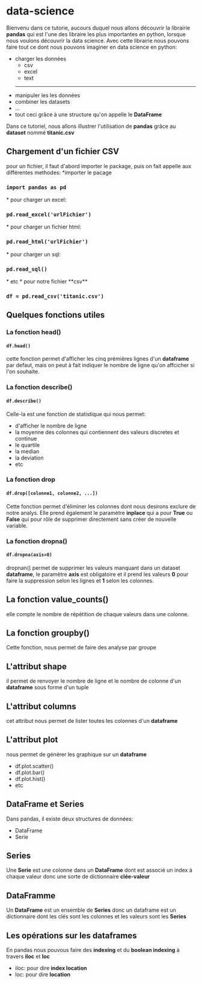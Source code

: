 # data-science
Bienvenu dans ce tutorie, aucours duquel nous allons découvrir la librairie **pandas** qui est l'une des libraire les plus importantes en python, lorsque nous
voulons découvrir la data science.
Avec cette librairie nous pouvons faire tout ce dont nous pouvons imaginer en data science en python: 
* charger les données
    * csv
    * excel
    * text
    * *** 
* manipuler les les données
* combiner les datasets
* ...
* tout ceci grâce à une structure qu'on appelle le **DataFrame**

Dans ce tutoriel, nous allons illustrer l'utilisation de **pandas** grâce au **dataset** nommé **titanic.csv**

## Chargement d'un fichier CSV
pour un fichier, il faut d'abord importer le package, puis on fait appelle aux différentes methodes:
*importer le pacage
<h3><code>import pandas as pd</code></h3>
* pour charger un excel:
<h3><code>pd.read_excel('urlFichier')</code></h3>
* pour charger un fichier html:
<h3><code>pd.read_html('urlFichier')</code></h3>
* pour charger un sql:
<h3><code>pd.read_sql()</code></h3>
* etc
* pour notre fichier **csv**
<h3><code>df = pd.read_csv('titanic.csv')</code></h3>

## Quelques fonctions utiles

### La fonction head()
<h4><code>df.head()</code></h4>

cette fonction permet d'afficher les cinq prémières lignes d'un **dataframe** par defaut, mais on peut à fait indiquer le nombre de ligne qu'on affcicher si l'on souhaite.

### La fonction describe()
<h4><code>df.describe()</code></h4>
Celle-la est une fonction de statistique qui nous permet:

* d'afficher le nombre de ligne
* la moyenne des colonnes qui contiennent des valeurs discretes et continue
* le quartile
* la median
* la deviation
* etc

### La fonction drop

<h4><code>df.drop([colonne1, colonne2, ...])</code></h4>

Cette fonction permet d'éliminer les colonnes dont nous desirons exclure de notre analys.
Elle prend également le paramètre **inplace** qui a pour **True** ou **False** qui pour rôle de supprimer directement sans créer de nouvelle variable.

### La fonction dropna()

<h4><code>df.dropna(axis=0)</code></h4>

dropnan() permet de supprimer les valeurs manquant dans un dataset **dataframe**, le paramètre **axis** est obligatoire et il prend les valeurs **0** pour faire la suppression selon les lignes et **1** selon  les colonnes.

## La fonction value_counts()
elle compte le nombre de répétition de chaque valeurs dans une colonne.

## La fonction groupby()
Cette fonction, nous permet de faire des analyse par groupe 
## L'attribut shape
il permet de renvoyer le nombre de ligne et le nombre de colonne d'un **dataframe** sous forme d'un tuple

## L'attribut columns
cet attribut nous permet de lister toutes les colonnes d'un **dataframe**

## L'attribut plot
nous permet de générer les graphique sur un **dataframe**

* df.plot.scatter()
* df.plot.bar()
* df.plot.hist()
* etc

## DataFrame et Series
Dans pandas, il existe deux structures de données:

* DataFrame
* Serie

## Series
Une **Serie** est une colonne dans un **DataFrame** dont est associé un index à chaque valeur donc une sorte de dictionnaire **clée-valeur**

## DataFramme
Un **DataFrame** est un ensemble de **Series** donc un dataframe est un dictionnaire dont les clés sont les colonnes et les valeurs sont les **Series**

## Les opérations sur les dataframes
En pandas nous pouvous faire des **indexing** et du **boolean indexing** à travers **iloc** et **loc** 

* iloc: pour dire **index location**
* loc: pour dire **location**
